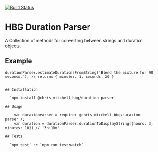 [![Build Status](https://travis-ci.org/chrmitchell/hbg-duration-parser.svg?branch=master)](https://travis-ci.org/chrmitchell/hbg-duration-parser)


HBG Duration Parser
=========


A Collection of methods for converting between strings and duration objects.

## Example

```
durationParser.estimateDurationsFromString('Blend the mixture for 90 seconds.'); // returns { minutes: 1, seconds: 30 }


## Installation

  `npm install @chris_mitchell_hbg/duration-parser`

## Usage

    var durationParser = require('@chris_mitchell_hbg/duration-parser');
    var duration = durationParser.durationToDisplayString({hours: 3, minutes: 10}) // '3h:10m'

## Tests

  `npm test` or `npm run test:watch`
